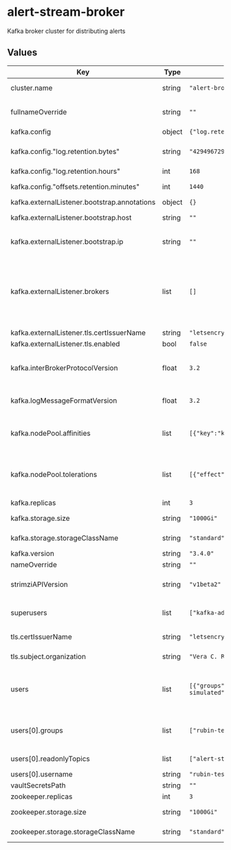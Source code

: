 # alert-stream-broker

Kafka broker cluster for distributing alerts

## Values

| Key | Type | Default | Description |
|-----|------|---------|-------------|
| cluster.name | string | `"alert-broker"` | Name used for the Kafka broker, and used by Strimzi for many annotations. |
| fullnameOverride | string | `""` | Override for the full name used for Kubernetes resources; by default one will be created based on the chart name and helm release name. |
| kafka.config | object | `{"log.retention.bytes":"42949672960","log.retention.hours":168,"offsets.retention.minutes":1440}` | Configuration overrides for the Kafka server. |
| kafka.config."log.retention.bytes" | string | `"42949672960"` | Maximum retained number of bytes for a broker's data. This is a string to avoid YAML type conversion issues for large numbers. |
| kafka.config."log.retention.hours" | int | `168` | Number of hours for a brokers data to be retained. |
| kafka.config."offsets.retention.minutes" | int | `1440` | Number of minutes for a consumer group's offsets to be retained. |
| kafka.externalListener.bootstrap.annotations | object | `{}` |  |
| kafka.externalListener.bootstrap.host | string | `""` | Hostname that should be used by clients who want to connect to the broker through the bootstrap address. |
| kafka.externalListener.bootstrap.ip | string | `""` | IP address that should be used by the broker's external bootstrap load balancer for access from the internet. The format of this is a string like "192.168.1.1". |
| kafka.externalListener.brokers | list | `[]` | List of hostname and IP for each broker. The format of this is a list of maps with 'ip' and 'host' keys. For example:     - ip: "192.168.1.1"      host: broker-0.example    - ip: "192.168.1.2"      host: broker-1.example  Each replica should get a host and IP. If these are unset, then IP addresses will be chosen automatically by the Kubernetes cluster's LoadBalancer controller, and hostnames will be unset, which will break TLS connections. |
| kafka.externalListener.tls.certIssuerName | string | `"letsencrypt-dns"` | Name of the certificate issuer. |
| kafka.externalListener.tls.enabled | bool | `false` | Whether TLS encryption is enabled. |
| kafka.interBrokerProtocolVersion | float | `3.2` | Version of the protocol for inter-broker communication, see https://strimzi.io/docs/operators/latest/deploying.html#ref-kafka-versions-str. |
| kafka.logMessageFormatVersion | float | `3.2` | Encoding version for messages, see https://strimzi.io/docs/operators/latest/deploying.html#ref-kafka-versions-str. |
| kafka.nodePool.affinities | list | `[{"key":"kafka","value":"ok"}]` | List of node affinities to set for the broker's nodes. The key should be a label key, and the value should be a label value, and then the broker will prefer running Kafka and Zookeeper on nodes with those key-value pairs. |
| kafka.nodePool.tolerations | list | `[{"effect":"NoSchedule","key":"kafka","value":"ok"}]` | List of taint tolerations when scheduling the broker's pods onto nodes. The key should be a taint key, the value should be a taint value, and effect should be a taint effect that can be tolerated (ignored) when scheduling the broker's Kafka and Zookeeper pods. |
| kafka.replicas | int | `3` | Number of Kafka broker replicas to run. |
| kafka.storage.size | string | `"1000Gi"` | Size of the backing storage disk for each of the Kafka brokers. |
| kafka.storage.storageClassName | string | `"standard"` | Name of a StorageClass to use when requesting persistent volumes. |
| kafka.version | string | `"3.4.0"` | Version of Kafka to deploy. |
| nameOverride | string | `""` |  |
| strimziAPIVersion | string | `"v1beta2"` | Version of the Strimzi Custom Resource API. The correct value depends on the deployed version of Strimzi. See [this blog post](https://strimzi.io/blog/2021/04/29/api-conversion/) for more. |
| superusers | list | `["kafka-admin"]` | A list of usernames for users who should have global admin permissions. These users will be created, along with their credentials. |
| tls.certIssuerName | string | `"letsencrypt-dns"` | Name of a ClusterIssuer capable of provisioning a TLS certificate for the broker. |
| tls.subject.organization | string | `"Vera C. Rubin Observatory"` | Organization to use in the 'Subject' field of the broker's TLS certificate. |
| users | list | `[{"groups":["rubin-testing"],"readonlyTopics":["alert-stream","alerts-simulated"],"username":"rubin-testing"}]` | A list of users that should be created and granted access.  Passwords for these users are not generated automatically; they are expected to be stored as 1Password secrets which are replicated into Vault. Each username should have a "{{ $username }}-password" secret associated with it. |
| users[0].groups | list | `["rubin-testing"]` | A list of string prefixes for groups that the user should get admin access to, allowing them to create, delete, describe, etc consumer groups. Note that these are prefix-matched, not just literal exact matches. |
| users[0].readonlyTopics | list | `["alert-stream","alerts-simulated"]` | A list of topics that the user should get read-only access to. |
| users[0].username | string | `"rubin-testing"` | The username for the user that should be created. |
| vaultSecretsPath | string | `""` | Path to the secret resource in Vault |
| zookeeper.replicas | int | `3` | Number of Zookeeper replicas to run. |
| zookeeper.storage.size | string | `"1000Gi"` | Size of the backing storage disk for each of the Zookeeper instances. |
| zookeeper.storage.storageClassName | string | `"standard"` | Name of a StorageClass to use when requesting persistent volumes. |
